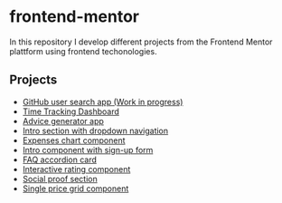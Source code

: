 # frontend-mentor

In this repository I develop different projects from the Frontend Mentor plattform using frontend techonologies.

## Projects
  - [GitHub user search app  (Work in progress)](https://alexcumplido.github.io/frontend-mentor/github-user-api/)
  - [Time Tracking Dashboard](https://alexcumplido.github.io/frontend-mentor/time-dashboard/) 
  - [Advice generator app](https://alexcumplido.github.io/frontend-mentor/adviceAPI-generator)
  - [Intro section with dropdown navigation](https://alexcumplido.github.io/frontend-mentor/dropdown-navigation)
  - [Expenses chart component](https://alexcumplido.github.io/frontend-mentor/bar-chart)
  - [Intro component with sign-up form](https://alexcumplido.github.io/frontend-mentor/form-validation)
  - [FAQ accordion card](https://alexcumplido.github.io/frontend-mentor/faq-accordion)
  - [Interactive rating component](https://alexcumplido.github.io/frontend-mentor/rating-modal)
  - [Social proof section](https://alexcumplido.github.io/frontend-mentor/grid-section)
  - [Single price grid component](https://alexcumplido.github.io/frontend-mentor/card-component)

<!--
To do
- [Four card feature section](https://www.frontendmentor.io/challenges/four-card-feature-section-weK1eFYK)
- [Skilled e-learning landing Page](https://www.frontendmentor.io/challenges/skilled-elearning-landing-page-S1ObDrZ8q)

- [Single-page design portfolio](https://www.frontendmentor.io/challenges/singlepage-design-portfolio-2MMhyhfKVo)
- [Pricing component toggle](https://www.frontendmentor.io/challenges/pricing-component-with-toggle-8vPwRMIC)
- [Tip calculator](https://www.frontendmentor.io/challenges/tip-calculator-app-ugJNGbJUX)

- [Crowdfunding product page](https://www.frontendmentor.io/challenges/crowdfunding-product-page-7uvcZe7ZR)
- [Interactive price component](https://www.frontendmentor.io/challenges/interactive-pricing-component-t0m8PIyY8)

- [Officelite coming soon site](https://www.frontendmentor.io/challenges/officelite-coming-soon-site-M4DIPNz8g)
- [Price card toggle](https://www.frontendmentor.io/challenges/pricing-component-with-toggle-8vPwRMIC)

https://www.makeareadme.com/
->

